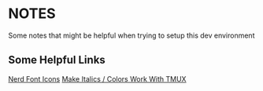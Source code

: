 # NOTES

Some notes that might be helpful when trying to setup this dev environment

## Some Helpful Links

[Nerd Font Icons](https://www.nerdfonts.com/cheat-sheet)
[Make Italics / Colors Work With TMUX](https://medium.com/@dubistkomisch/how-to-actually-get-italics-and-true-colour-to-work-in-iterm-tmux-vim-9ebe55ebc2be)

